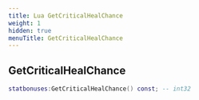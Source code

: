 ```yaml
---
title: Lua GetCriticalHealChance
weight: 1
hidden: true
menuTitle: GetCriticalHealChance
---
```

## GetCriticalHealChance
```lua
statbonuses:GetCriticalHealChance() const; -- int32
```